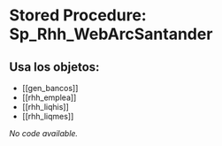 # Stored Procedure: Sp_Rhh_WebArcSantander

## Usa los objetos:
- [[gen_bancos]]
- [[rhh_emplea]]
- [[rhh_liqhis]]
- [[rhh_liqmes]]

*No code available.*
